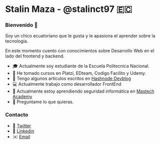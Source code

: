 # Stalin Maza - @stalinct97 🇪🇨

### Bienvenido 👋

Soy un chico ecuatoriano que le gusta y le apasiona el aprender sobre la tecnologia.

En este momento cuento con conocimientos sobre Desarrollo Web en el lado del frontend y backend.

- 🎓 Actualmente soy estudiante de la Escuela Politecnica Nacional.
- 🚀 He tomado cursos en Platzi, EDteam, Codigo Facilito y Udemy.
- 📰 Tengo algunos artículos escritos en [Hashnode Devblog](https://stalinmaza97.hashnode.dev)
- 💻 Actualmente trabajo como desarrollador FrontEnd
- 🌱 Actualmente estoy aprendiendo seguridad informática en [Mastech Academy](https://educa.mastech.academy)
- 💬 Preguntame lo que quieras.

### Contacto

- 🎯 [Twitter](https://twitter.com/stalinct97)
- 🎯 [Linkedin](https://www.linkedin.com/in/stalinmazaepn18)
- ✉️ [Email](mailto:stalinct97@gmail.com)
<!--
**StalinMazaEpn/StalinMazaEpn** is a ✨ _special_ ✨ repository because its `README.md` (this file) appears on your GitHub profile.

Here are some ideas to get you started:

- 🔭 I’m currently working on ...
- 🌱 I’m currently learning ...
- 👯 I’m looking to collaborate on ...
- 🤔 I’m looking for help with ...
- 💬 Ask me about ...
- 📫 How to reach me: ...
- 😄 Pronouns: ...
- ⚡ Fun fact: ...
-->
